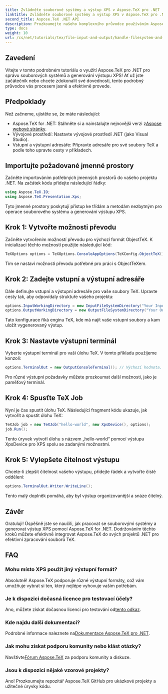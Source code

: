 ```yaml
---
title: Zvládněte souborové systémy a výstup XPS v Aspose.TeX pro .NET
linktitle: Zvládněte souborové systémy a výstup XPS v Aspose.TeX pro .NET
second_title: Aspose.TeX .NET API
description: Prozkoumejte našeho komplexního průvodce používáním Aspose.TeX pro .NET pro práci se souborovými systémy a generování výstupu XPS. Tento tutoriál krok za krokem pokrývá vše od nastavení vašeho prostředí až po provedení úlohy TeX.
type: docs
weight: 10
url: /cs/net/tutorials/tex/file-input-and-output/handle-filesystem-and-xps-output/
---
```

## Zavedení

Vítejte v tomto podrobném tutoriálu o využití Aspose.TeX pro .NET pro správu souborových systémů a generování výstupu XPS! Ať už jste začátečník nebo chcete zdokonalit své dovednosti, tento podrobný průvodce vás procesem jasně a efektivně provede.

## Předpoklady

Než začneme, ujistěte se, že máte následující:

-  Aspose.TeX for .NET: Stáhněte si a nainstalujte nejnovější verzi z[Aspose webové stránky](https://releases.aspose.com/tex/net/).
- Vývojové prostředí: Nastavte vývojové prostředí .NET (jako Visual Studio).
- Vstupní a výstupní adresáře: Připravte adresáře pro své soubory TeX a podle toho upravte cesty v příkladech.

## Importujte požadované jmenné prostory

Začněte importováním potřebných jmenných prostorů do vašeho projektu .NET. Na začátek kódu přidejte následující řádky:

```csharp
using Aspose.TeX.IO;
using Aspose.TeX.Presentation.Xps;
```

Tyto jmenné prostory poskytují přístup ke třídám a metodám nezbytným pro operace souborového systému a generování výstupu XPS.

## Krok 1: Vytvořte možnosti převodu

Začněte vytvořením možností převodu pro výchozí formát ObjectTeX. K inicializaci těchto možností použijte následující kód:

```csharp
TeXOptions options = TeXOptions.ConsoleAppOptions(TeXConfig.ObjectTeX());
```

Tím se nastaví možnosti převodu potřebné pro práci s ObjectTeXem.

## Krok 2: Zadejte vstupní a výstupní adresáře

Dále definujte vstupní a výstupní adresáře pro vaše soubory TeX. Upravte cesty tak, aby odpovídaly struktuře vašeho projektu:

```csharp
options.InputWorkingDirectory = new InputFileSystemDirectory("Your Input Directory");
options.OutputWorkingDirectory = new OutputFileSystemDirectory("Your Output Directory");
```

Tato konfigurace říká enginu TeX, kde má najít vaše vstupní soubory a kam uložit vygenerovaný výstup.

## Krok 3: Nastavte výstupní terminál

Vyberte výstupní terminál pro vaši úlohu TeX. V tomto příkladu použijeme konzoli:

```csharp
options.TerminalOut = new OutputConsoleTerminal(); // Výchozí hodnota. Svévolné zadání.
```

Pro různé výstupní požadavky můžete prozkoumat další možnosti, jako je paměťový terminál.

## Krok 4: Spusťte TeX Job

Nyní je čas spustit úlohu TeX. Následující fragment kódu ukazuje, jak vytvořit a spustit úlohu TeX:

```csharp
TeXJob job = new TeXJob("hello-world", new XpsDevice(), options);
job.Run();
```

Tento úryvek vytvoří úlohu s názvem „hello-world“ pomocí výstupu XpsDevice pro XPS spolu se zadanými možnostmi.

## Krok 5: Vylepšete čitelnost výstupu

Chcete-li zlepšit čitelnost vašeho výstupu, přidejte řádek a vytvořte čisté oddělení:

```csharp
options.TerminalOut.Writer.WriteLine();
```

Tento malý doplněk pomáhá, aby byl výstup organizovanější a snáze čitelný.

## Závěr

Gratuluji! Úspěšně jste se naučili, jak pracovat se souborovými systémy a generovat výstup XPS pomocí Aspose.TeX for .NET. Dodržováním těchto kroků můžete efektivně integrovat Aspose.TeX do svých projektů .NET pro efektivní zpracování souborů TeX.

## FAQ

### Mohu místo XPS použít jiný výstupní formát?

Absolutně! Aspose.TeX podporuje různé výstupní formáty, což vám umožňuje vybrat si ten, který nejlépe vyhovuje vašim potřebám.

### Je k dispozici dočasná licence pro testovací účely?

 Ano, můžete získat dočasnou licenci pro testování od[tento odkaz](https://purchase.conholdate.com/temporary-license/).

### Kde najdu další dokumentaci?

 Podrobné informace naleznete na[Dokumentace Aspose.TeX pro .NET](https://reference.aspose.com/tex/net/).

### Jak mohu získat podporu komunity nebo klást otázky?

 Navštivte[Fórum Aspose.TeX](https://forum.aspose.com/c/tex/47) za podporu komunity a diskuze.

### Jsou k dispozici nějaké vzorové projekty?

Ano! Prozkoumejte repozitář Aspose.TeX GitHub pro ukázkové projekty a užitečné úryvky kódu.
